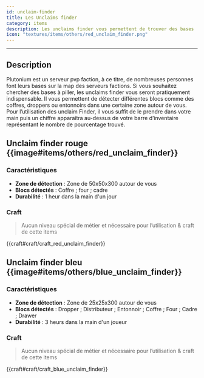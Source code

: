 ```yaml
---
id: unclaim-finder
title: Les Unclaims finder
category: items
description: Les unclaims finder vous permettent de trouver des bases
icon: "textures/items/others/red_unclaim_finder.png"
---
```

___
## Description

Plutonium est un serveur pvp faction, à ce titre, de nombreuses personnes font leurs bases sur la map des serveurs factions. 
Si vous souhaitez chercher des bases à piller, les unclaims finder vous seront pratiquement indispensable. 
Il vous permettent de détecter différentes blocs comme des coffres, droppers ou entonnoirs dans une certaine zone autour de vous. 
Pour l’utilisation des unclaim Finder, il vous suffit de le prendre dans votre main puis un chiffre apparaîtra au-dessus de votre barre d’inventaire représentant le nombre de pourcentage trouvé.
 
## Unclaim finder rouge {{image#items/others/red_unclaim_finder}}

### Caractéristiques

- **Zone de détection** : Zone de 50x50x300 autour de vous 
- **Blocs détectés** : Coffre ; four ; cadre 
- **Durabilité** : 1 heur dans la main d'un jour 

### Craft 

> Aucun niveau spécial de métier et nécessaire pour l’utilisation & craft de cette items  

{{craft#craft/craft_red_unclaim_finder}} 


## Unclaim finder bleu {{image#items/others/blue_unclaim_finder}}

### Caractéristiques

- **Zone de détection** : Zone de 25x25x300 autour de vous 
- **Blocs détectés** : Dropper ; Distributeur ; Entonnoir ; Coffre ; Four ; Cadre ; Drawer
- **Durabilité** : 3 heurs dans la main d'un joueur  

### Craft 

> Aucun niveau spécial de métier et nécessaire pour l’utilisation & craft de cette items

{{craft#craft/craft_blue_unclaim_finder}} 
